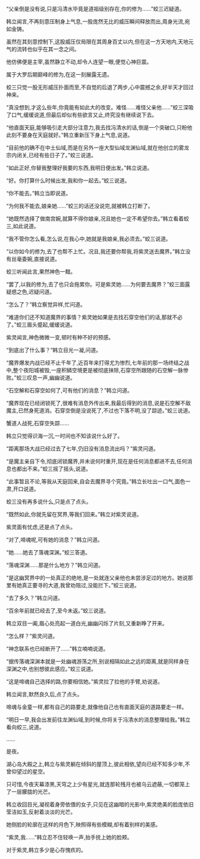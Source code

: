 
“父亲倒是没有说,只是冯清水毕竟是道祖级别存在,你的修为……”蛟三迟疑道。

韩立闻言,不再刻意压制身上气息,一股庞然无比的威压瞬间释放而出,周身光流,宛如金铸。

虽然在其刻意控制下,这股威压仅局限在其周身百丈以内,但在这一方天地内,天地元气的流转也似乎在其一念之间。

他仿佛便是主宰,虽然静立不动,却令人连望一眼,便觉心神巨震。

属于大罗后期巅峰的修为,在这一刻展露无遗。

蛟三只觉一股无形威压扑面而至,不自觉的后退了两步,心中震撼之余,好半天才回过神来。

“真没想到,才这么些年,你竟能有如此大的改变。难怪……难怪父亲他……”蛟三深吸了口气,缓缓说道,但最后却似有些欲言又止,终究没有继续说下去。

“他直面天庭,能够吸引走大部分注意力,我去找冯清水的话,倒是一个突破口,只盼他此刻不要身在天庭就好。”韩立重新压下身上气息,说道。

“目前他的确不在中土仙域,而是在另外一座大型仙域龙渊仙域,就在他创立的雾龙宗内闭关,已经有些日子了。”蛟三说道。

“如此正好,你替我整理好我要的东西,我明日便出发。”韩立说道。

“好。你打算什么时候出发,我和你一起去。”蛟三说道。

“你不能去。”韩立当即说道。

“为何我不能去,娘亲她……”蛟三的话还没说完,就被韩立打断了。

“她既然选择了做南宫婉,就算不得你娘亲,况且她也一定不希望你去。”韩立看着蛟三,如此说道。

“我不管你怎么看,怎么说,在我心中,她就是我娘亲,我必须去。”蛟三说道。

“以你如今的修为,去了也帮不上忙。况且,我还要你帮我,将紫灵送去魔界。”韩立没有丝毫委婉,直接说道。

蛟三听闻此言,果然神色一黯。

“罢了,以我的修为,去了也只会拖累你。可是紫灵她……为何要去魔界？”蛟三面露疑惑之色,迟疑问道。

“怎么了？”韩立察觉异样,忙问道。

“难道你们还不知道魔界的事情？紫灵她如果是去找石穿空他们的话,那就不必了。”蛟三眉头蹙起,缓缓说道。

紫灵闻言,神色微微一变,顿时有种不好的预感。

“到底出了什么事？”韩立目光一凝,问道。

“魔界爆发内战已经不止千年了,近百年来打得尤为惨烈,七年前的那一场终结之战中,整个夜阳城被毁,一座积鳞空境更是被彻底抹除,石穿空所跟随的石空解一脉惨败。”蛟三叹息一声,幽幽说道。

“石空解和石穿空如何了,可有他们的消息？”韩立问道。

“魔界现在已经闭锁死了,很难有消息外传出来,我最后得到的消息,说是石空解不敌魔主,已然身死道消。石穿空倒是没说死了,不过也下落不明,没了踪迹。”蛟三说道。

蟹道人战死,石穿空失踪……

韩立只觉得识海一沉,一时间也不知该说什么好了。

“距离那场大战已经过去了七年,仍旧没有消息流出吗？”紫灵问道。

“是魔主亲自下令,彻底闭锁魔界,并未说何时重开,现在是任何消息都进不去,任何消息也都出不来。”蛟三摇了摇头,说道。

“此事暂且不论,等我从天庭回来,自会去魔界寻个究竟。”韩立长吐出一口气,面色一肃,开口说道。

蛟三没有再多说什么,只是点了点头。

“既然如此,你就先留在冥界,等我们回来。”韩立对紫灵说道。

紫灵面有忧虑,还是点了点头。

“对了,啼魂呢,可有她的消息？”韩立问道。

“她……她去了落魂深渊。”蛟三答道。

“落魂深渊……那是什么地方？”韩立问道。

“是这幽冥界中的一处真正的绝地,是一处就连父亲他也未尝涉足过的地方。她说那里有她真正要寻的大道,我曾劝阻过,没能拦下。”蛟三说道。

“去了多久？”韩立问道。

“百余年前就已经去了,至今未返。”蛟三说道。

韩立双目一阖,眉心处亮起一道白光,幽幽闪烁了片刻,又重新睁了开来。

“怎么样？”紫灵问道。

“神念联系也已经断开了……”韩立喃喃说道。

“据传落魂深渊本就是一处幽魂游荡之所,别说相隔如此之远的距离,就是同样身在深渊之中,也别想彼此感应。”蛟三说道。

“这是啼魂自己选择的路,你要相信她。”紫灵拉了拉他的手臂,劝说道。

韩立闻言,默然良久后,点了点头。

啼魂与金童一样,都有自己的路要走,就像他自己也有直面天庭的道路要走一样。

“明日一早,我会出发前往龙渊仙域,到时候,你将关于冯清水的消息整理给我。”韩立看向蛟三,说道。

……

是夜。

湖心岛大殿之上,韩立与紫灵躺在倾斜的屋顶上,彼此相依,望向已经不知多少年,不曾仰望过的星空。

只可惜,今夜天幕漆黑,天穹之上少有星光,就连那轮残月也被乌云遮蔽,一切都笼上了一层朦胧的光芒。

韩立收回目光,凝视着身旁依偎的女子,只见在这幽暗的光影中,紫灵绝美的脸庞依旧莹洁如玉,反射着淡淡的光芒。

她侧脸的轮廓在这样的月色下,映照得有些模糊,却有着别样的美感。

“紫灵,我……”韩立忍不住轻唤一声,抬手抚上她的脸颊。

对于紫灵,韩立多少是心存愧疚的。